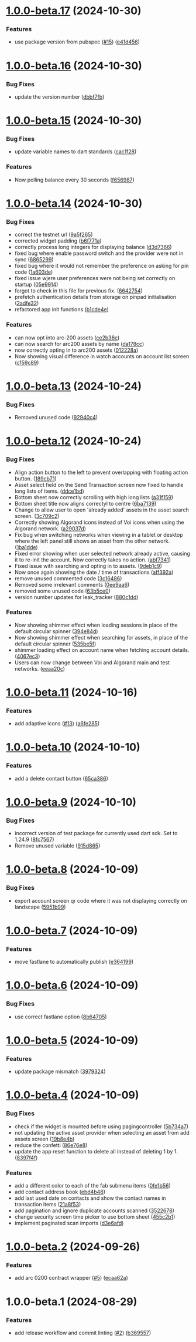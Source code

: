 # [1.0.0-beta.17](https://github.com/kibis-is/mobile-app/compare/v1.0.0-beta.16...v1.0.0-beta.17) (2024-10-30)


### Features

* use package version from pubspec ([#15](https://github.com/kibis-is/mobile-app/issues/15)) ([e41d456](https://github.com/kibis-is/mobile-app/commit/e41d45668043c9af2d4a9c438de212a63ba55998))

# [1.0.0-beta.16](https://github.com/kibis-is/mobile-app/compare/v1.0.0-beta.15...v1.0.0-beta.16) (2024-10-30)


### Bug Fixes

* update the version number ([dbbf7fb](https://github.com/kibis-is/mobile-app/commit/dbbf7fb2d37aec90fda98673e2566e274c2e126d))

# [1.0.0-beta.15](https://github.com/kibis-is/mobile-app/compare/v1.0.0-beta.14...v1.0.0-beta.15) (2024-10-30)


### Bug Fixes

* update variable names to dart standards ([cac1f28](https://github.com/kibis-is/mobile-app/commit/cac1f28c365d280ac860f9bae6f4361a0b760b78))


### Features

* Now polling balance every 30 seconds ([f656987](https://github.com/kibis-is/mobile-app/commit/f656987e5bfae9ab3459fbba212cd51a93b2552f))

# [1.0.0-beta.14](https://github.com/kibis-is/mobile-app/compare/v1.0.0-beta.13...v1.0.0-beta.14) (2024-10-30)


### Bug Fixes

* correct the testnet url ([9a5f265](https://github.com/kibis-is/mobile-app/commit/9a5f265f393c9fc821596db7b9d3f82add5a7b98))
* corrected widget padding ([b6f771a](https://github.com/kibis-is/mobile-app/commit/b6f771a8a8afc95cccc65efe50ae0ec2417b9d84))
* correctly process long integers for displaying balance ([d3d7366](https://github.com/kibis-is/mobile-app/commit/d3d736686b0146cb977d2c9e34d3745c5389aabc))
* fixed bug where enable password switch and the provider were not in sync ([6865299](https://github.com/kibis-is/mobile-app/commit/68652993bb5a52f67ada18f438d2792b6788d467))
* fixed bug where it would not remember the preference on asking for pin code ([1a603de](https://github.com/kibis-is/mobile-app/commit/1a603de35a6c71d22a5190a6b8ec7e59d2de9295))
* fixed issue wjere user preferences were not being set correctly on startup ([05e9914](https://github.com/kibis-is/mobile-app/commit/05e991414c0600db7f87cd442b2946d011084705))
* forgot to check in this file for previous fix. ([6642754](https://github.com/kibis-is/mobile-app/commit/66427541c048e966e0e6d84a68294871500a3c6c))
* prefetch authentication details from storage on pinpad initialisation ([2adfe32](https://github.com/kibis-is/mobile-app/commit/2adfe327218b13fe54b895892638f07ba90524c6))
* refactored app init functions ([b1cde4e](https://github.com/kibis-is/mobile-app/commit/b1cde4e86869cba843bf26461f5a52ba59b35a92))


### Features

* can now opt into arc-200 assets ([ce2b36c](https://github.com/kibis-is/mobile-app/commit/ce2b36ce3f7baec01b8b7c19f95d244644e7a7dc))
* can now search for arc200 assets by name ([da178cc](https://github.com/kibis-is/mobile-app/commit/da178cc90a989bc15c1480230c9e20bae78ff1b9))
* now correctly opting in to arc200 assets ([012228a](https://github.com/kibis-is/mobile-app/commit/012228ae6007ccff886853e87afeec4277d2a06b))
* Now showing visual difference in watch accounts on account list screen ([c159c89](https://github.com/kibis-is/mobile-app/commit/c159c8977638d66dcfa3b539351322dbb9d8134e))

# [1.0.0-beta.13](https://github.com/kibis-is/mobile-app/compare/v1.0.0-beta.12...v1.0.0-beta.13) (2024-10-24)


### Bug Fixes

* Removed unused code ([92940c4](https://github.com/kibis-is/mobile-app/commit/92940c49c949c4b2fac0e836a47def438c949bc3))

# [1.0.0-beta.12](https://github.com/kibis-is/mobile-app/compare/v1.0.0-beta.11...v1.0.0-beta.12) (2024-10-24)


### Bug Fixes

* Align action button to the left to prevent overlapping with floating action button. ([189cb71](https://github.com/kibis-is/mobile-app/commit/189cb71d355473157bac45e1e12075c819323c61))
* Asset select field on the Send Transaction screen now fixed to handle long lists of items. ([ddce1bd](https://github.com/kibis-is/mobile-app/commit/ddce1bd25962707fb577b3d93ebcd1b36bedae47))
* Bottom sheet now correctly scrolling with high long lists ([a31f159](https://github.com/kibis-is/mobile-app/commit/a31f15919df25c9b2919b026628a734e7d843ead))
* Bottom sheet title now aligns correctyl to centre ([6ba7139](https://github.com/kibis-is/mobile-app/commit/6ba7139eee590e7c04dd1df18569a5f56a2e075d))
* Change to allow user to open 'already added' assets in the asset search screen. ([3c709c2](https://github.com/kibis-is/mobile-app/commit/3c709c23234fc02294db038db6627a84a1a4c5aa))
* Correctly showing Algorand icons instead of Voi icons when using the Algorand network. ([a29037d](https://github.com/kibis-is/mobile-app/commit/a29037d014effae55aacabad0099357fddc20563))
* Fix bug when switching networks when viewing in a tablet or desktop where the left panel still shows an asset from the other network. ([1ba1dde](https://github.com/kibis-is/mobile-app/commit/1ba1ddebee2c43701a9fc56df585de053b180389))
* Fixed error showing when user selected network already active, causing it to re-init the account. Now correctly takes no action. ([abf7341](https://github.com/kibis-is/mobile-app/commit/abf73412636da5f77d9d8b6b72a8cbe78ea3af59))
* Fixed issue with searching and opting in to assets. ([9deb1c9](https://github.com/kibis-is/mobile-app/commit/9deb1c9ce934f304c35e450bdbeb0a57cb1704da))
* Now once again showing the date / time of transactions ([aff392a](https://github.com/kibis-is/mobile-app/commit/aff392a203f3069331fc81c8a10d7896b531efad))
* remove unused commented code ([3c16486](https://github.com/kibis-is/mobile-app/commit/3c164864a466604cb7a97b6e27deeaa43dbbe82f))
* Removed some irrelevant comments ([0ee9aa6](https://github.com/kibis-is/mobile-app/commit/0ee9aa66ae503f7d1a1ec4322d3a9fafa4dd70b5))
* removed some unused code ([63b5ce0](https://github.com/kibis-is/mobile-app/commit/63b5ce024d1ae342167c7d30d557d28c22c6297d))
* version number updates for leak_tracker ([880c1dd](https://github.com/kibis-is/mobile-app/commit/880c1dda0f212a5b082c59d83b6347f47cba94d9))


### Features

* Now showing shimmer effect when loading sessions in place of the default circular spinner ([394e84d](https://github.com/kibis-is/mobile-app/commit/394e84d5fc0932219397cd9ea35aa360e6018702))
* Now showing shimmer effect when searching for assets, in place of the default circular spinner ([535be5f](https://github.com/kibis-is/mobile-app/commit/535be5f99eb7c2e8893b93b8bd2ffe1d06d43f07))
* shimmer loading effect on account name when fetching account details. ([4067ec3](https://github.com/kibis-is/mobile-app/commit/4067ec30adbaa7bf87d9833f1f68cdc2bdbf55ac))
* Users can now change between Voi and Algorand main and test networks. ([eeaa20c](https://github.com/kibis-is/mobile-app/commit/eeaa20cf60797b6011dcc12acc7f9d987197857b))

# [1.0.0-beta.11](https://github.com/kibis-is/mobile-app/compare/v1.0.0-beta.10...v1.0.0-beta.11) (2024-10-16)


### Features

* add adaptive icons ([#13](https://github.com/kibis-is/mobile-app/issues/13)) ([a6fe285](https://github.com/kibis-is/mobile-app/commit/a6fe28504a1efc5abea1db29e92516f77522068a))

# [1.0.0-beta.10](https://github.com/kibis-is/mobile-app/compare/v1.0.0-beta.9...v1.0.0-beta.10) (2024-10-10)


### Features

* add a delete contact button ([65ca386](https://github.com/kibis-is/mobile-app/commit/65ca3864ebf7a9dd32265a8bf1072e4b15566e68))

# [1.0.0-beta.9](https://github.com/kibis-is/mobile-app/compare/v1.0.0-beta.8...v1.0.0-beta.9) (2024-10-10)


### Bug Fixes

* incorrect version of test package for currently used dart sdk. Set to 1.24.9 ([8fc7567](https://github.com/kibis-is/mobile-app/commit/8fc75673ec9a37f6e17c5c7137ce89b06364287f))
* Remove unused variable ([915d865](https://github.com/kibis-is/mobile-app/commit/915d865d9d776e0aaf445b5e4eb3ca274402f420))

# [1.0.0-beta.8](https://github.com/kibis-is/mobile-app/compare/v1.0.0-beta.7...v1.0.0-beta.8) (2024-10-09)


### Bug Fixes

* export account screen qr code where it was not displaying correctly on landscape ([5951b99](https://github.com/kibis-is/mobile-app/commit/5951b997b25a965754fb5cd7ad12be26c493d806))

# [1.0.0-beta.7](https://github.com/kibis-is/mobile-app/compare/v1.0.0-beta.6...v1.0.0-beta.7) (2024-10-09)


### Features

* move fastlane to automatically publish ([e364199](https://github.com/kibis-is/mobile-app/commit/e364199e4c517ad2dbcd21e223b992569ca573a4))

# [1.0.0-beta.6](https://github.com/kibis-is/mobile-app/compare/v1.0.0-beta.5...v1.0.0-beta.6) (2024-10-09)


### Bug Fixes

* use correct fastlane option ([8b64705](https://github.com/kibis-is/mobile-app/commit/8b647057250ee77025488b32155530c251fea525))

# [1.0.0-beta.5](https://github.com/kibis-is/mobile-app/compare/v1.0.0-beta.4...v1.0.0-beta.5) (2024-10-09)


### Features

* update package mismatch ([3979324](https://github.com/kibis-is/mobile-app/commit/39793244f0817b24dabb05d2ba46563419e91468))

# [1.0.0-beta.4](https://github.com/kibis-is/mobile-app/compare/v1.0.0-beta.3...v1.0.0-beta.4) (2024-10-09)


### Bug Fixes

* check if the widget is mounted before using pagingcontroller ([5b734a7](https://github.com/kibis-is/mobile-app/commit/5b734a7fce6ea872c3a34f99cf2a69472253650c))
* not updating the active asset provider when selecting an asset from add assets screen ([19b8e4b](https://github.com/kibis-is/mobile-app/commit/19b8e4b1045bed0dbf586a205e70254508796ded))
* reduce the confetti ([86e76e8](https://github.com/kibis-is/mobile-app/commit/86e76e8b42f17b14ffae4cf8f432e6d4464a995e))
* update the app reset function to delete all instead of deleting 1 by 1. ([8397f4f](https://github.com/kibis-is/mobile-app/commit/8397f4fdcf6ec1f66c91953ead8d4376baf6b9c8))


### Features

* add a different color to each of the fab submenu items ([0fe1b56](https://github.com/kibis-is/mobile-app/commit/0fe1b569c356b400a8cc467fef381dbb486b0a09))
* add contact address book ([ebd4b48](https://github.com/kibis-is/mobile-app/commit/ebd4b48aabf0ed4bc7c5a05247c1a2143770df8d))
* add last used date on contacts and show the contact names in transaction items ([21a8f53](https://github.com/kibis-is/mobile-app/commit/21a8f53f0d96a325994707055ad78dddfe33c893))
* add pagination and ignore duplicate accounts scanned ([3522678](https://github.com/kibis-is/mobile-app/commit/35226780ac6f2a83bd2eb6d99c976c55c0010ca2))
* change security screen time picker to use bottom sheet ([455c2b1](https://github.com/kibis-is/mobile-app/commit/455c2b1b5b4aca3eb7e8956d44eb9aca2e982452))
* implement paginated scan imports ([d3e6afd](https://github.com/kibis-is/mobile-app/commit/d3e6afd12fa5d332d7bb28dc689c5beeb0338a1b))

# [1.0.0-beta.2](https://github.com/kibis-is/mobile-app/compare/v1.0.0-beta.1...v1.0.0-beta.2) (2024-09-26)


### Features

* add arc 0200 contract wrapper ([#5](https://github.com/kibis-is/mobile-app/issues/5)) ([ecaa62a](https://github.com/kibis-is/mobile-app/commit/ecaa62add7dd84e009597148c21dc627eac7e39a))

# 1.0.0-beta.1 (2024-08-29)


### Features

* add release workflow and commit linting ([#2](https://github.com/kibis-is/mobile-app/issues/2)) ([b369557](https://github.com/kibis-is/mobile-app/commit/b3695571f19a6f39325b882a46fd390bdfe99c00))
